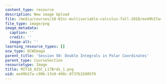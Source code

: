 ```yaml
---
content_type: resource
description: New image Upload
file: /media/courses/18-02sc-multivariable-calculus-fall-2010/ee49b37ac99b1fe9498c8737b15805f9_MIT18_02SC_L17Brds_1.png
file_type: image/png
image_metadata:
  caption: ''
  credit: ''
  image-alt: ''
learning_resource_types: []
ocw_type: OCWImage
parent_title: 'Session 50: Double Integrals in Polar Coordinates'
parent_type: CourseSection
resourcetype: Image
title: MIT18_02SC_L17Brds_1.png
uid: ee49b37a-c99b-1fe9-498c-8737b15805f9
---
```

